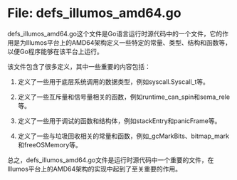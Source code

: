 # File: defs_illumos_amd64.go

defs_illumos_amd64.go这个文件是Go语言运行时源代码中的一个文件，它的作用是为Illumos平台上的AMD64架构定义一些特定的常量、类型、结构和函数等，以便Go程序能够在该平台上运行。

该文件包含了很多定义，其中一些重要的内容包括：

1. 定义了一些用于底层系统调用的数据类型，例如syscall.Syscall_t等。

2. 定义了一些互斥量和信号量相关的函数，例如runtime_can_spin和sema_rele等。

3. 定义了一些用于调试的函数和结构体，例如stackEntry和panicFrame等。

4. 定义了一些与垃圾回收相关的常量和函数，例如_gcMarkBits、bitmap_mark和freeOSMemory等。

总之，defs_illumos_amd64.go文件是运行时源代码中一个重要的文件，在Illumos平台上的AMD64架构的实现中起到了至关重要的作用。

